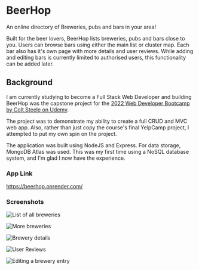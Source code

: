 # BeerHop
An online directory of Breweries, pubs and bars in your area!

Built for the beer lovers, BeerHop lists breweries, pubs and bars close to you. Users can browse bars using either the main list or cluster map. Each bar also has it's own page with more details and user reviews. While adding and editing bars is currently limited to authorised users, this functionality can be added later. 

## Background
I am currently studying to become a Full Stack Web Developer and building BeerHop was the capstone project for the [2022 Web Developer Bootcamp by Colt Steele on Udemy](https://www.udemy.com/course/the-web-developer-bootcamp/).

The project was to demonstrate my ability to create a full CRUD and MVC web app. Also, rather than just copy the course's final YelpCamp project, I attempted to put my own spin on the project.

The application was built using NodeJS and Express. For data storage, MongoDB Atlas was used. This was my first time using a NoSQL database system, and I'm glad I now have the experience.

### App Link
https://beerhop.onrender.com/

### Screenshots
![List of all breweries](https://dev-to-uploads.s3.amazonaws.com/uploads/articles/juq9dvsvm8bcjy3uu5i6.jpg)

![More breweries](https://dev-to-uploads.s3.amazonaws.com/uploads/articles/tc2lpth2tazaxkb7ojfb.jpg)

![Brewery details](https://dev-to-uploads.s3.amazonaws.com/uploads/articles/25wy9njlp7jksis9lwep.jpg)

![User Reviews](https://dev-to-uploads.s3.amazonaws.com/uploads/articles/e89aa2hoca11gq0b1ndv.jpg)

![Editing a brewery entry](https://dev-to-uploads.s3.amazonaws.com/uploads/articles/wfxnylb81kcvi07twms9.jpg)

